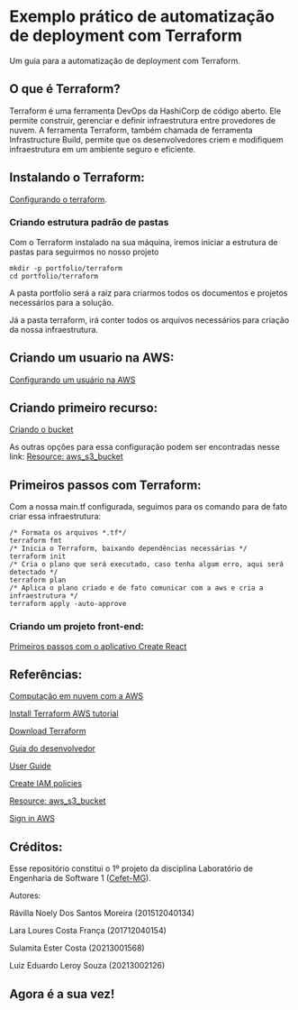 # Exemplo prático de automatização de deployment com Terraform
Um guia para a automatização de deployment com Terraform.

## O que é Terraform?
Terraform é uma ferramenta DevOps da HashiCorp de código aberto. Ele permite construir, gerenciar e definir infraestrutura entre provedores de nuvem. A ferramenta Terraform, também chamada de ferramenta Infrastructure Build, permite que os desenvolvedores criem e modifiquem infraestrutura em um ambiente seguro e eficiente.

## Instalando o Terraform:
[Configurando o terraform](https://github.com/ravsnoely1/cefet-les1/blob/main/portifolio/terraform/README.md).

### Criando estrutura padrão de pastas
Com o Terraform instalado na sua máquina, iremos iniciar a estrutura de pastas para seguirmos no nosso projeto

```
mkdir -p portfolio/terraform
cd portfolio/terraform
```

A pasta portfolio será a raiz para criarmos todos os documentos e projetos necessários para a solução.

Já a pasta terraform, irá conter todos os arquivos necessários para criação da nossa infraestrutura.

## Criando um usuario na AWS:

[Configurando um usuário na AWS](https://github.com/ravsnoely1/cefet-les1/tree/main/portifolio/aws#configurando-um-usu%C3%A1rio-na-aws)

## Criando primeiro recurso:

[Criando o bucket](https://github.com/ravsnoely1/cefet-les1/blob/main/portifolio/terraform/main.tf)

As outras opções para essa configuração podem ser encontradas nesse link: [Resource: aws_s3_bucket](https://registry.terraform.io/providers/hashicorp/aws/latest/docs/resources/s3_bucket#argument-reference)

## Primeiros passos com Terraform:

Com a nossa main.tf configurada, seguimos para os comando para de fato criar essa infraestrutura:

```
/* Formata os arquivos *.tf*/
terraform fmt
/* Inicia o Terraform, baixando dependências necessárias */
terraform init
/* Cria o plano que será executado, caso tenha algum erro, aqui será detectado */
terraform plan
/* Aplica o plano criado e de fato comunicar com a aws e cria a infraestrutura */
terraform apply -auto-approve
```

### Criando um projeto front-end:
[Primeiros passos com o aplicativo Create React](https://github.com/ravsnoely1/cefet-les1/blob/main/portifolio/frontend/README.md)

## Referências:
[Computação em nuvem com a AWS](https://aws.amazon.com/pt/what-is-aws/?nc1=f_cc)

[Install Terraform AWS tutorial](https://developer.hashicorp.com/terraform/tutorials/aws-get-started/install-cli?in=terraform%2Faws-get-started)

[Download Terraform](https://developer.hashicorp.com/terraform/downloads)

[Guia do desenvolvedor](https://docs.aws.amazon.com/pt_br/polly/latest/dg/what-is.html)

[User Guide](https://docs.aws.amazon.com/IAM/latest/UserGuide/getting-set-up.html#create-an-admin)

[Create IAM policies](https://developer.hashicorp.com/terraform/tutorials/aws/aws-iam-policy?_ga=2.88479007.563435615.1612186198-84933066.1612186198)

[Resource: aws_s3_bucket](https://registry.terraform.io/providers/hashicorp/aws/latest/docs/resources/s3_bucket#argument-reference)

[Sign in AWS](https://signin.aws.amazon.com/signin?redirect_uri=https%3A%2F%2Fs3.console.aws.amazon.com%2Fs3%2Fhome%3Fregion%3Dus-east-1%26state%3DhashArgs%2523%26isauthcode%3Dtrue&client_id=arn%3Aaws%3Aiam%3A%3A015428540659%3Auser%2Fs3&forceMobileApp=0&code_challenge=Nh9OaUDz4HDA7wiHymNTBZCSH-BeUWkW43xrR5WEryA&code_challenge_method=SHA-256)

## Créditos:
Esse repositório constitui o 1º projeto da disciplina Laboratório de Engenharia de Software 1 ([Cefet-MG](https://cefetmg.br)). 

Autores:

Rávilla Noely Dos Santos Moreira (201512040134)

Lara Loures Costa França (201712040154)

Sulamita Ester Costa (20213001568)

Luiz Eduardo Leroy Souza (20213002126)

## **Agora é a sua vez!**

